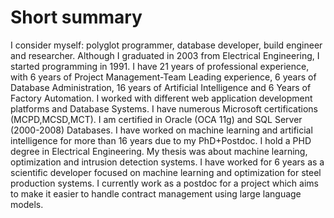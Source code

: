 # Short summary

I consider myself: polyglot programmer, database developer,  build engineer and researcher. Although I graduated in 2003 from Electrical Engineering, I started programming in 1991. 
I have 21  years of professional experience, with 6 years of Project Management-Team Leading experience, 6 years of Database Administration, 16 years of Artificial Intelligence and 6 Years of Factory Automation. I worked with different web application development platforms and Database Systems. 
I have numerous Microsoft certifications (MCPD,MCSD,MCT). 
I am certified in Oracle (OCA 11g) and SQL Server (2000-2008) Databases. I have worked on machine learning and artificial intelligence for more than 16 years due to my PhD+Postdoc. 
I hold a PHD degree in Electrical Engineering. 
My thesis was about machine learning, optimization and intrusion detection systems. 
I have worked for 6 years as a scientific developer focused on machine learning and optimization for steel production systems.
I currently work as a postdoc for a project which aims to make it easier to handle contract management using large language models.